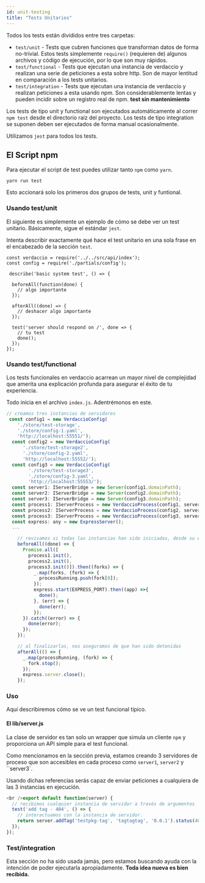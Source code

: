 ```yaml
---
id: unit-testing
title: "Tests Unitarios"
---
```

Todos los tests están divididos entre tres carpetas:

- `test/unit` - Tests que cubren funciones que transforman datos de forma no-trivial. Estos tests simplemente `require()` (requieren de) algunos archivos y código de ejecución, por lo que son muy rápidos.
- `test/functional` - Tests que ejecutan una instancia de verdaccio y realizan una serie de peticiones a esta sobre http. Son de mayor lentitud en comparación a los tests unitarios.
- `test/integration` - Tests que ejecutan una instancia de verdaccio y realizan peticiones a esta usando npm. Son considerablemente lentas y pueden incidir sobre un registro real de npm. **test sin mantenimiento**

Los tests de tipo unit y functional son ejecutados automáticamente al correr `npm test` desde el directorio raíz del proyecto. Los tests de tipo integration se suponen deben ser ejecutados de forma manual ocasionalmente.

Utilizamos `jest` para todos los tests.

## El Script npm

Para ejecutar el script de test puedes utilizar tanto `npm` como `yarn`.

    yarn run test
    

Esto accionará solo los primeros dos grupos de tests, unit y funtional.

### Usando test/unit

El siguiente es simplemente un ejemplo de cómo se debe ver un test unitario. Básicamente, sigue el estándar `jest`.

Intenta describir exactamente qué hace el test unitario en una sola frase en el encabezado de la sección `test`.

```javacript
const verdaccio = require('../../src/api/index');
const config = require('./partials/config');

 describe('basic system test', () => {

  beforeAll(function(done) {
    // algo importante
  });

  afterAll((done) => {
    // deshacer algo importante
  });

  test('server should respond on /', done => {
    // tu test
    done();
  });
});
```

### Usando test/functional

Los tests funcionales en verdaccio acarrean un mayor nivel de complejidad que amerita una explicación profunda para asegurar el éxito de tu experiencia.

Todo inicia en el archivo `index.js`. Adentrémonos en este.

```javascript
// creamos tres instancias de servidores
 const config1 = new VerdaccioConfig(
    './store/test-storage',
    './store/config-1.yaml',
    'http://localhost:55551/');
  const config2 = new VerdaccioConfig(
      './store/test-storage2',
      './store/config-2.yaml',
      'http://localhost:55552/');
  const config3 = new VerdaccioConfig(
        './store/test-storage3',
        './store/config-3.yaml',
        'http://localhost:55553/');
  const server1: IServerBridge = new Server(config1.domainPath);
  const server2: IServerBridge = new Server(config2.domainPath);
  const server3: IServerBridge = new Server(config3.domainPath);
  const process1: IServerProcess = new VerdaccioProcess(config1, server1, SILENCE_LOG);
  const process2: IServerProcess = new VerdaccioProcess(config2, server2, SILENCE_LOG);
  const process3: IServerProcess = new VerdaccioProcess(config3, server3, SILENCE_LOG);
  const express: any = new ExpressServer();
  ...

    // revisamos si todas las instancias han sido iniciadas, desde su ejecución en procesos independientes
    beforeAll((done) => {
      Promise.all([
        process1.init(),
        process2.init(),
        process3.init()]).then((forks) => {
          _.map(forks, (fork) => {
            processRunning.push(fork[0]);
          });
          express.start(EXPRESS_PORT).then((app) =>{
            done();
          }, (err) => {
            done(err);
          });
      }).catch((error) => {
        done(error);
      });
    });

    // al finalizarlas, nos aseguramos de que han sido detenidas
    afterAll(() => {
      _.map(processRunning, (fork) => {
        fork.stop();
      });
      express.server.close();
    });


```

### Uso

Aquí describiremos cómo se ve un test funcional típico.

#### El lib/server.js

La clase de servidor es tan solo un wrapper que simula un cliente `npm` y proporciona un API simple para el test funcional.

Como mencionamos en la sección previa, estamos creando 3 servidores de proceso que son accesibles en cada proceso como `server1`, `server2` y ``server3`.

Usando dichas referencias serás capaz de enviar peticiones a cualquiera de las 3 instancias en ejecución.

```javascript
<br />export default function(server) {
  // recibimos cualquier instancia de servidor a través de argumentos
  test('add tag - 404', () => {
    // interactuamos con la instancia de servidor.
    return server.addTag('testpkg-tag', 'tagtagtag', '0.0.1').status(404).body_error(/no such package/);
  });
});
```

### Test/integration

Esta sección no ha sido usada jamás, pero estamos buscando ayuda con la intención de poder ejecutarla apropiadamente. **Toda idea nueva es bien recibida.**
